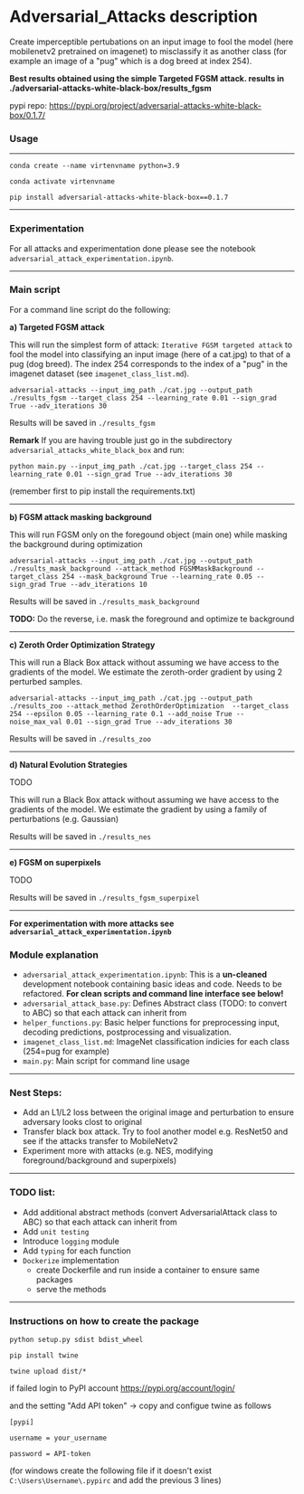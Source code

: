 # Adversarial_Attacks description
Create imperceptible pertubations on an input image to fool the model (here mobilenetv2 pretrained on imagenet) to misclassify it as another class (for example an image of a "pug" which is a dog breed at index 254).

**Best results obtained using the simple Targeted FGSM attack. results in ./adversarial-attacks-white-black-box/results_fgsm**

pypi repo: https://pypi.org/project/adversarial-attacks-white-black-box/0.1.7/

### Usage

-----------

`conda create --name virtenvname python=3.9`

`conda activate virtenvname`

`pip install adversarial-attacks-white-black-box==0.1.7`

-----------


### Experimentation
For all attacks and experimentation done please see the notebook `adversarial_attack_experimentation.ipynb`.

---------------

### Main script
For a command line script do the following: 


**a) Targeted FGSM attack**

This will run the simplest form of attack: `Iterative FGSM targeted attack` to  fool the model into classifying an input image (here of a cat.jpg) to that of a pug (dog breed). The index 254 corresponds to the index of a "pug" in the imagenet dataset (see `imagenet_class_list.md`).

```
adversarial-attacks --input_img_path ./cat.jpg --output_path ./results_fgsm --target_class 254 --learning_rate 0.01 --sign_grad True --adv_iterations 30
```

Results will be saved in `./results_fgsm`

**Remark** If you are having trouble just go in the subdirectory `adversarial_attacks_white_black_box` and run:

`python main.py --input_img_path ./cat.jpg --target_class 254 --learning_rate 0.01 --sign_grad True --adv_iterations 30`

(remember first to pip install the requirements.txt)

-------------

**b) FGSM attack masking background**

This will run FGSM only on the foregound object (main one) while masking the background during optimization

```
adversarial-attacks --input_img_path ./cat.jpg --output_path ./results_mask_background --attack_method FGSMMaskBackground --target_class 254 --mask_background True --learning_rate 0.05 --sign_grad True --adv_iterations 10
```

Results will be saved in `./results_mask_background`

**TODO:** Do the reverse, i.e. mask the foreground and optimize te background

------------


**c) Zeroth Order Optimization Strategy**

This will run a Black Box attack without assuming we have access to the gradients of the model. We estimate the zeroth-order gradient by using 2 perturbed samples.

```
adversarial-attacks --input_img_path ./cat.jpg --output_path ./results_zoo --attack_method ZerothOrderOptimization  --target_class 254 --epsilon 0.05 --learning_rate 0.1 --add_noise True --noise_max_val 0.01 --sign_grad True --adv_iterations 30
```

Results will be saved in `./results_zoo`

------------


**d) Natural Evolution Strategies**


TODO

This will run a Black Box attack without assuming we have access to the gradients of the model. We estimate the gradient by using a family of perturbations (e.g. Gaussian)

Results will be saved in `./results_nes`

--------------

**e) FGSM on superpixels**

TODO

Results will be saved in `./results_fgsm_superpixel`

--------------

**For experimentation with more attacks see `adversarial_attack_experimentation.ipynb`**


### Module explanation
- `adversarial_attack_experimentation.ipynb`: This is a **un-cleaned** development notebook containing basic ideas and code. Needs to be refactored. **For clean scripts and command line interface see below!**
- `adversarial_attack_base.py`: Defines Abstract class (TODO: to convert to ABC) so that each attack can inherit from
- `helper_functions.py`: Basic helper functions for preprocessing input, decoding predictions, postprocessing and visualization. 
- `imagenet_class_list.md`: ImageNet classification indicies for each class (254=pug for example)
- `main.py`: Main script for command line usage


-----------

### Nest Steps:
- Add an L1/L2 loss between the original image and perturbation to ensure adversary looks clost to original
- Transfer black box attack. Try to fool another model e.g. ResNet50 and see if the attacks transfer to MobileNetv2
- Experiment more with attacks (e.g. NES, modifying foreground/background and superpixels)

-----------

### TODO list:
- Add additional abstract methods (convert AdversarialAttack class to ABC) so that each attack can inherit from
- Add `unit testing`
- Introduce `logging` module
- Add `typing` for each function
- `Dockerize` implementation
    - create Dockerfile and run inside a container to ensure same packages
    - serve the methods

-----------

### Instructions on how to create the package

`python setup.py sdist bdist_wheel`

`pip install twine`

`twine upload dist/*`

if failed login to PyPI account https://pypi.org/account/login/

and the setting "Add API token" -> copy and configue twine as follows

```
[pypi]

username = your_username

password = API-token
```

(for windows create the following file if it doesn't exist `C:\Users\Username\.pypirc` and add the previous 3 lines)
